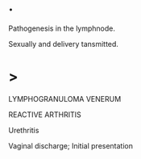 # .

Pathogenesis in the lymphnode.

Sexually and delivery tansmitted.

# >

LYMPHOGRANULOMA VENERUM

REACTIVE ARTHRITIS

Urethritis

Vaginal discharge; Initial presentation
